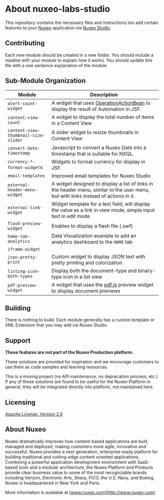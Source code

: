 # About **nuxeo-labs-studio**

This repository contains the necessary files and instructions too add certain features to your [Nuxeo](http://www.nuxo.com) application via [Nuxeo Studio](http://www.nuxeo.com/products/studio/).

## Contributing

Each new module should be created in a new folder. You should include a readme with your module to explain how it works. You should update this file with a one sentence explanation of the module.

## Sub-Module Organization

Module | Description
--- | ---
`alert-count-widget` | A widget that uses [OperationActionBean](http://explorer.nuxeo.com/nuxeo/site/distribution/cap-8.3/viewSeamComponent/seam:operationActionBean) to display the result of Automation in JSF.
`content-view-count` | A widget to display the total number of items in a Content View
`content-view-thumbnail-size-slider` | A slider widget to resize thumbnails in Content View
`convert-date-timestamp` | Javascript to convert a Nuxeo Date into a timestamp that is suitable for NXQL.
`currency-*-format-widget`s | Widgets to format currency for display in JSF.
`email-templates` | Improved email templates for Nuxeo Studio
`external-header-menu-widget` | A widget designed to display a list of links in the header menu, similar to the user menu, but with links instead of actions in it.
`external-link-widget` | Widget template for a text field, will display the value as a link in view mode, simple input text in edit mode
`flash-preview-widget` | Enables to display a flash file (.swf)
`home-tab-analytics` | Data Visualization example to add an analytics dashboard to the `HOME` tab
`iframe-widget` | 
`json-pretty-print` | Custom widget to display JSON text with pretty printing and colorization
`listing-icon-both-types` | Display both the document-type and binary-type icon in a list view
`pdf-preview-widget` | A widget that uses the [pdf.js](https://mozilla.github.io/pdf.js/) preview widget to display document previews

## Building

There is nothing to build. Each module generally has a custom template or XML Extension that you may add via Nuxeo Studio.

## Support

**These features are not part of the Nuxeo Production platform.**

These solutions are provided for inspiration and we encourage customers to use them as code samples and learning resources.

This is a moving project (no API maintenance, no deprecation process, etc.) If any of these solutions are found to be useful for the Nuxeo Platform in general, they will be integrated directly into platform, not maintained here.


## Licensing

[Apache License, Version 2.0](http://www.apache.org/licenses/LICENSE-2.0)


## About Nuxeo

Nuxeo dramatically improves how content-based applications are built, managed and deployed, making customers more agile, innovative and successful. Nuxeo provides a next generation, enterprise ready platform for building traditional and cutting-edge content oriented applications. Combining a powerful application development environment with SaaS-based tools and a modular architecture, the Nuxeo Platform and Products provide clear business value to some of the most recognizable brands including Verizon, Electronic Arts, Sharp, FICO, the U.S. Navy, and Boeing. Nuxeo is headquartered in New York and Paris.

More information is available at [www.nuxeo.com](http://www.nuxeo.com).
